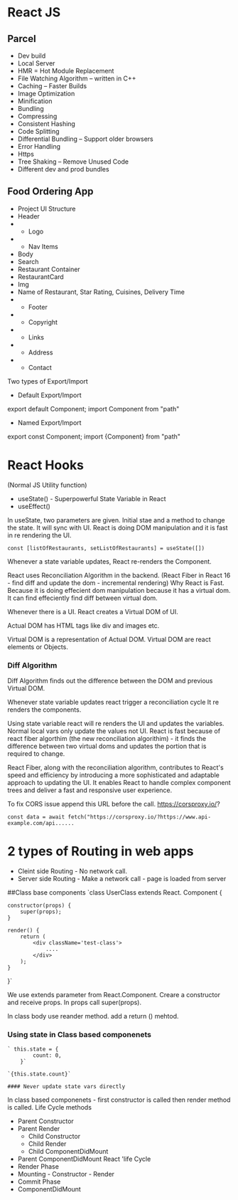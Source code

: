 # React JS

## Parcel

- Dev build
- Local Server
- HMR = Hot Module Replacement
- File Watching Algorithm – written in C++
- Caching – Faster Builds
- Image Optimization
- Minification
- Bundling
- Compressing
- Consistent Hashing
- Code Splitting
- Differential Bundling – Support older browsers
- Error Handling
- Https
- Tree Shaking – Remove Unused Code
- Different dev and prod bundles

## Food Ordering App

- Project UI Structure
- Header
- - Logo
- - Nav Items
- Body
- Search
- Restaurant Container
- RestaurantCard
- Img
- Name of Restaurant, Star Rating, Cuisines, Delivery Time
- - Footer
- - Copyright
- - Links
- - Address
- - Contact

Two types of Export/Import

- Default Export/Import

export default Component;
import Component from "path"

- Named Export/Import

export const Component;
import {Component} from "path"

# React Hooks

(Normal JS Utility function)

- useState() - Superpowerful State Variable in React
- useEffect()

In useState, two parameters are given. Initial stae and a method to change the state. It will sync with UI. React is doing DOM manipulation and it is fast in re rendering the UI.

`const [listOfRestaurants, setListOfRestaurants] = useState([])`

Whenever a state variable updates, React re-renders the Component.

React uses Reconciliation Algorithm in the backend. (React Fiber in React 16 - find diff and update the dom - incremental rendering)
Why React is Fast. Because it is doing effecient dom manipulation because it has a virtual dom.
It can find effeciently find diff between virtual dom.

Whenever there is a UI. React creates a Virtual DOM of UI.

Actual DOM has HTML tags like div and images etc.

Virtual DOM is a representation of Actual DOM. Virtual DOM are react elements or Objects.

### Diff Algorithm

Diff Algorithm finds out the difference between the DOM and previous Virtual DOM.

Whenever state variable updates react trigger a reconciliation cycle
It re renders the components.

Using state variable react will re renders the UI and updates the variables.
Normal local vars only update the values not UI.
React is fast because of react fiber algorthim (the new reconciliation algorithim) - it finds the difference between two virtual doms and updates the portion that is required to change.

React Fiber, along with the reconciliation algorithm, contributes to React's speed and efficiency by introducing a more sophisticated and adaptable approach to updating the UI. It enables React to handle complex component trees and deliver a fast and responsive user experience.

To fix CORS issue append this URL before the call. https://corsproxy.io/?

`const data = await fetch("https://corsproxy.io/?https://www.api-example.com/api......`

# 2 types of Routing in web apps

- Cleint side Routing - No network call.
- Server side Routing - Make a network call - page is loaded from server

##Class base components
`class UserClass extends React. Component {

    constructor(props) {
        super(props);
    }

    render() {
        return (
            <div className='test-class'>
                ....
            </div>
        );
    }

}`

We use extends parameter from React.Component. Creare a constructor and receive props. In props call super(props).

In class body use reander method. add a return () mehtod.

### Using state in Class based componenets

    ` this.state = {
            count: 0,
        }`

    `{this.state.count}`

    #### Never update state vars directly

In class based componenets - first constructor is called then render method is called.
Life Cycle methods

- Parent Constructor
- Parent Render
  - Child Constructor
  - Child Render
  - Child ComponentDidMount
- Parent ComponentDidMount
  React 'life Cycle
- Render Phase
- Mounting - Constructor - Render
- Commit Phase
- ComponentDidMount
